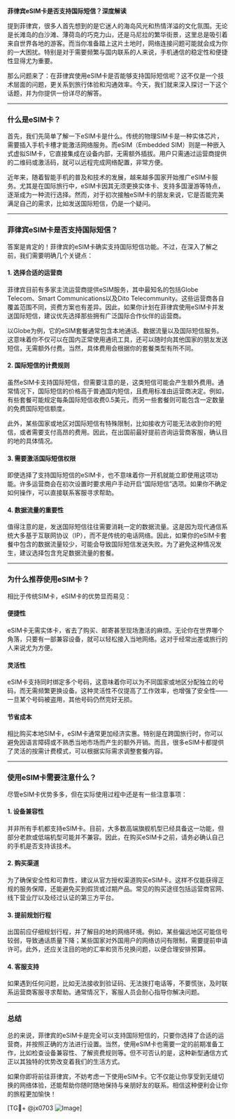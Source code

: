 **菲律宾eSIM卡是否支持国际短信？深度解读**

提到菲律宾，很多人首先想到的是它迷人的海岛风光和热情洋溢的文化氛围。无论是长滩岛的白沙滩、薄荷岛的巧克力山，还是马尼拉的繁华街景，这里总是吸引着来自世界各地的游客。而当你准备踏上这片土地时，网络连接问题可能就会成为你的一大困扰。特别是对于需要频繁与国内联系的人来说，手机通信的稳定性和便捷性显得尤为重要。

那么问题来了：在菲律宾使用eSIM卡是否能够支持国际短信呢？这不仅是一个技术层面的问题，更关系到旅行体验和沟通效率。今天，我们就来深入探讨一下这个话题，并为你提供一份详尽的解答。

---

### **什么是eSIM卡？**

首先，我们先简单了解一下eSIM卡是什么。传统的物理SIM卡是一种实体芯片，需要插入手机卡槽才能激活网络服务。而eSIM（Embedded SIM）则是一种嵌入式虚拟SIM卡，它直接集成在设备内部，无需额外插拔。用户只需通过运营商提供的二维码或激活码，就可以远程完成网络配置，非常方便。

近年来，随着智能手机的普及和技术的发展，越来越多国家开始推广eSIM卡服务。尤其是在国际旅行中，eSIM卡因其无须更换实体卡、支持多国漫游等特点，逐渐成为一种流行选择。然而，对于初次接触eSIM卡的朋友来说，它是否能完美满足自己的需求，比如发送国际短信，仍是一个疑问。

---

### **菲律宾eSIM卡是否支持国际短信？**

答案是肯定的！菲律宾的eSIM卡确实支持国际短信功能。不过，在深入了解之前，我们需要明确几个关键点：

#### **1. 选择合适的运营商**
菲律宾目前有多家主流运营商提供eSIM服务，其中最知名的包括Globe Telecom、Smart Communications以及Dito Telecommunity。这些运营商各自覆盖范围不同，资费方案也有差异。因此，如果你计划在菲律宾使用eSIM卡并发送国际短信，建议优先选择那些拥有广泛国际合作伙伴的运营商。

以Globe为例，它的eSIM套餐通常包含本地通话、数据流量以及国际短信服务。这意味着你不仅可以在国内正常使用通讯工具，还可以随时向其他国家的朋友发送短信，无需额外付费。当然，具体费用会根据你的套餐类型有所不同。

#### **2. 国际短信的计费规则**
虽然eSIM卡支持国际短信，但需要注意的是，这类短信可能会产生额外费用。通常情况下，国际短信的价格高于普通国内短信，且费用标准由运营商决定。例如，有些套餐可能规定每条国际短信收费0.5美元，而另一些套餐则可能包含一定数量的免费国际短信额度。

此外，某些国家或地区对国际短信有特殊限制，比如接收方可能无法收到你的短信，或者需要支付高昂的费用。因此，在出国前最好提前咨询运营商客服，确认目的地的具体情况。

#### **3. 需要激活国际短信权限**
即使选择了支持国际短信的eSIM卡，也不意味着你一开机就能立即使用这项功能。许多运营商会在初次设置时要求用户手动开启“国际短信”选项。如果你不确定如何操作，可以直接联系客服寻求帮助。

#### **4. 数据流量的重要性**
值得注意的是，发送国际短信往往需要消耗一定的数据流量。这是因为现代通信系统大多基于互联网协议（IP），而不是传统的电话网络。因此，如果你的eSIM卡套餐中包含的数据流量较少，可能会导致国际短信发送失败。为了避免这种情况发生，建议选择包含充足数据流量的套餐。

---

### **为什么推荐使用eSIM卡？**

相比于传统SIM卡，eSIM卡的优势显而易见：

#### **便捷性**
eSIM卡无需实体卡，省去了购买、邮寄甚至现场激活的麻烦。无论你在世界哪个角落，只要有一部兼容设备，就可以轻松接入当地网络。这对于经常出差或旅行的人来说尤为方便。

#### **灵活性**
eSIM卡支持同时绑定多个号码，这意味着你可以为不同国家或地区分配独立的号码，而无需频繁更换设备。这种灵活性不仅提高了工作效率，也增强了安全性——一旦某个号码被盗用，其他号码仍然完好无损。

#### **节省成本**
相比购买本地SIM卡，eSIM卡通常更加经济实惠。特别是在跨国旅行时，你可以避免因语言障碍或不熟悉当地市场而产生的额外开销。而且，很多eSIM卡都提供了灵活的按需计费模式，可以根据实际需求调整套餐内容。

---

### **使用eSIM卡需要注意什么？**

尽管eSIM卡优势多多，但在实际使用过程中还是有一些注意事项：

#### **1. 设备兼容性**
并非所有手机都支持eSIM卡。目前，大多数高端旗舰机型已经具备这一功能，但部分老款或低端机型可能并不兼容。因此，在购买eSIM卡之前，请务必确认自己的手机是否支持该技术。

#### **2. 购买渠道**
为了确保安全性和可靠性，建议从官方授权渠道购买eSIM卡。这样不仅能获得正规的服务保障，还能避免买到假货或过期产品。常见的购买途径包括运营商官网、线下营业厅以及经过认证的第三方平台。

#### **3. 提前规划行程**
出国前应仔细规划行程，并了解目的地的网络环境。例如，某些偏远地区可能信号较弱，导致通话质量下降；某些国家对外国用户的网络访问有限制，需要提前申请许可。此外，还应关注目的地的汇率和货币兑换问题，以便合理安排预算。

#### **4. 客服支持**
如果遇到任何问题，比如无法接收到验证码、无法拨打电话等，不要慌张，及时联系运营商客服寻求帮助。通常情况下，客服人员会耐心指导你解决问题。

---

### **总结**

总的来说，菲律宾的eSIM卡是完全可以支持国际短信的，只要你选择了合适的运营商，并按照正确的方法进行设置。当然，使用eSIM卡也需要一定的前期准备工作，比如检查设备兼容性、了解资费规则等。但不可否认的是，这种新型通信方式正以其独特的优势改变着我们的生活方式。

如果你即将前往菲律宾，不妨考虑一下使用eSIM卡。它不仅能让你享受到无缝切换的网络体验，还能帮助你随时随地保持与亲朋好友的联系。相信这种便利会让你的旅程更加愉快！

[TG💪+ @jx0703 ![Image](https://github.com/user-attachments/assets/dbca1d08-cadb-493c-b0ec-ad6f7a83f270)]